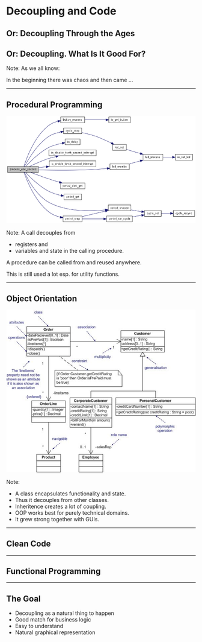 # Decoupling and Code
<h2 class="fragment">Or: Decoupling Through the Ages</h2>
<h2 class="fragment">Or: Decoupling. What Is It Good For?</h2>

Note:
As we all know:

In the beginning there was chaos and then came ...

---

## Procedural Programming
![Logo](assets/call-graph.png)

Note:
A call decouples from
- registers and
- variables and state in the calling procedure.

A procedure can be called from and reused anywhere.

This is still used a lot esp. for utility functions.

---

## Object Orientation
![Logo](assets/class-diagram.jpg)

Note:
- A class encapsulates functionality and state.
- Thus it decouples from other classes.
- Inheritence creates a lot of coupling.
- OOP works best for purely technical domains.
- It grew strong together with GUIs.

---

## Clean Code

---

## Functional Programming

---

## The Goal

- Decoupling as a natural thing to happen
- Good match for business logic
- Easy to understand
- Natural graphical representation

